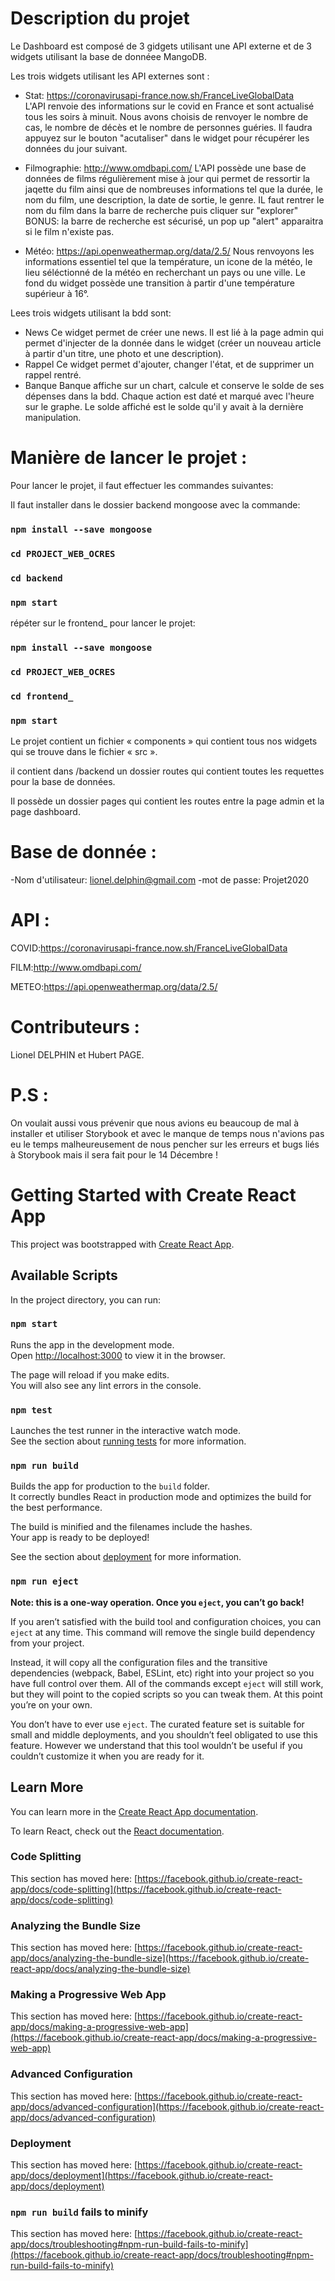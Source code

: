 # Description du projet 

Le Dashboard est composé de 3 gidgets utilisant une API externe et de 3 widgets utilisant la base de donnéee MangoDB.

Les trois widgets utilisant les API externes sont :
  - Stat: https://coronavirusapi-france.now.sh/FranceLiveGlobalData   
    L'API renvoie des informations sur le covid en France et sont actualisé tous les soirs à minuit. Nous avons choisis de renvoyer le nombre de cas, le nombre de décès et le nombre de personnes guéries.
    Il faudra appuyez sur le bouton "acutaliser" dans le widget pour récupérer les données du jour suivant.
    
  - Filmographie: http://www.omdbapi.com/
    L'API possède une base de données de films régulièrement mise à jour qui permet de ressortir la jaqette du film ainsi que de nombreuses informations tel que
    la durée, le nom du film, une description, la date de sortie, le genre. IL faut rentrer le nom du film dans la barre de recherche puis cliquer sur "explorer"
    BONUS: la barre de recherche est sécurisé, un pop up "alert" apparaitra si le film n'existe pas.
    
  - Météo: https://api.openweathermap.org/data/2.5/
    Nous renvoyons les informations essentiel tel que la température, un icone de la météo, le lieu séléctionné de la météo en recherchant un pays ou une ville. 
    Le fond du widget possède une transition à partir d'une température supérieur à 16°.
    
  
Lees trois widgets utilisant la bdd sont:
  - News
    Ce widget permet de créer une news. Il est lié à la page admin qui permet d'injecter de la donnée dans le widget (créer un nouveau article à partir d'un titre, une photo et une description).
  - Rappel
    Ce widget permet d'ajouter, changer l'état, et de supprimer un rappel rentré. 
  - Banque
    Banque affiche sur un chart, calcule et conserve le solde de ses dépenses dans la bdd. Chaque action est daté et marqué avec l'heure sur le graphe. Le solde affiché 
    est le solde qu'il y avait à la dernière manipulation. 

# Manière de lancer le projet :

Pour lancer le projet, il faut effectuer les commandes suivantes:

Il faut installer dans le dossier backend mongoose avec la commande: 
  ### `npm install --save mongoose`
  ### `cd PROJECT_WEB_OCRES`
  ### `cd backend`
  ### `npm start`

répéter sur le frontend_ pour lancer le projet:
  ### `npm install --save mongoose`
  ### `cd PROJECT_WEB_OCRES`
  ### `cd frontend_`
  ### `npm start`

Le projet contient un fichier « components » qui contient tous nos widgets qui se trouve dans le fichier « src ».

il contient dans /backend un dossier routes qui contient toutes les requettes pour la base de données.

Il possède un dossier pages qui contient les routes entre la page admin et la page dashboard.

# Base de donnée :

-Nom d'utilisateur: lionel.delphin@gmail.com
-mot de passe: Projet2020

# API :

COVID:https://coronavirusapi-france.now.sh/FranceLiveGlobalData   

FILM:http://www.omdbapi.com/

METEO:https://api.openweathermap.org/data/2.5/



# Contributeurs :

Lionel DELPHIN et Hubert PAGE.

# P.S :

On voulait aussi vous prévenir que nous avions eu beaucoup de mal à installer et utiliser Storybook et avec le manque de temps nous n'avions pas eu le temps malheureusement de nous pencher sur les erreurs et bugs liés à Storybook mais il sera fait pour le 14 Décembre !

# Getting Started with Create React App

This project was bootstrapped with [Create React App](https://github.com/facebook/create-react-app).

## Available Scripts

In the project directory, you can run:

### `npm start`

Runs the app in the development mode.\
Open [http://localhost:3000](http://localhost:3000) to view it in the browser.

The page will reload if you make edits.\
You will also see any lint errors in the console.

### `npm test`

Launches the test runner in the interactive watch mode.\
See the section about [running tests](https://facebook.github.io/create-react-app/docs/running-tests) for more information.

### `npm run build`

Builds the app for production to the `build` folder.\
It correctly bundles React in production mode and optimizes the build for the best performance.

The build is minified and the filenames include the hashes.\
Your app is ready to be deployed!

See the section about [deployment](https://facebook.github.io/create-react-app/docs/deployment) for more information.

### `npm run eject`

**Note: this is a one-way operation. Once you `eject`, you can’t go back!**

If you aren’t satisfied with the build tool and configuration choices, you can `eject` at any time. This command will remove the single build dependency from your project.

Instead, it will copy all the configuration files and the transitive dependencies (webpack, Babel, ESLint, etc) right into your project so you have full control over them. All of the commands except `eject` will still work, but they will point to the copied scripts so you can tweak them. At this point you’re on your own.

You don’t have to ever use `eject`. The curated feature set is suitable for small and middle deployments, and you shouldn’t feel obligated to use this feature. However we understand that this tool wouldn’t be useful if you couldn’t customize it when you are ready for it.

## Learn More

You can learn more in the [Create React App documentation](https://facebook.github.io/create-react-app/docs/getting-started).

To learn React, check out the [React documentation](https://reactjs.org/).

### Code Splitting

This section has moved here: [https://facebook.github.io/create-react-app/docs/code-splitting](https://facebook.github.io/create-react-app/docs/code-splitting)

### Analyzing the Bundle Size

This section has moved here: [https://facebook.github.io/create-react-app/docs/analyzing-the-bundle-size](https://facebook.github.io/create-react-app/docs/analyzing-the-bundle-size)

### Making a Progressive Web App

This section has moved here: [https://facebook.github.io/create-react-app/docs/making-a-progressive-web-app](https://facebook.github.io/create-react-app/docs/making-a-progressive-web-app)

### Advanced Configuration

This section has moved here: [https://facebook.github.io/create-react-app/docs/advanced-configuration](https://facebook.github.io/create-react-app/docs/advanced-configuration)

### Deployment

This section has moved here: [https://facebook.github.io/create-react-app/docs/deployment](https://facebook.github.io/create-react-app/docs/deployment)

### `npm run build` fails to minify

This section has moved here: [https://facebook.github.io/create-react-app/docs/troubleshooting#npm-run-build-fails-to-minify](https://facebook.github.io/create-react-app/docs/troubleshooting#npm-run-build-fails-to-minify)
